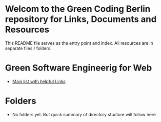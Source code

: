 # Welcom to the Green Coding Berlin repository for Links, Documents and Resources

This README file serves as the entry point and index. 
All resources are in separate files / folders.


# Green Software Engineerig for Web
- [Main list with helpful Links](https://github.com/green-coding-berlin/links-documents-resources/blob/main/Green-Software-Engineering-Web.md)


# Folders
- No folders yet. But quick summary of directory stucture will follow here
